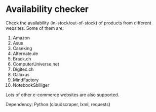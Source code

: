 # Availability checker
Check the availability (in-stock/out-of-stock) of products from different websites. Some of them are:
1. Amazon
2. Asus
3. Caseking
4. Alternate.de
5. Brack.ch
6. ComputerUniverse.net
7. Digitec.ch
8. Galaxus
9. MindFactory
10. NotebookSbilliger

Lots of other e-commerce websites are also supported.

Dependency: Python (cloudscraper, lxml, requests)


